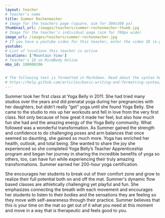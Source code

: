 ```yaml
---
layout: teacher
# Teacher's name
title: Summer Rechenmacher
# Image for the teachers page (square, aim for 300x300 px)
thumbnail_url: /images/teachers/summer-rechenmacher-thumb.jpg
# Image for the teacher's individual page (aim for 700px wide)
image_url: /images/teachers/summer-rechenmacher.jpg
# If you have a youtube video for this teacher, enter the video ID (e.g. qaqiC84uaNg)
youtube:
# List of locations this teacher is active
locations: ['Mountain View']
# Teacher's ID on MindBody Online
mbo_id: 100000206


# The following text is formatted in Markdown. Read about the syntax here:
# https://help.github.com/articles/basic-writing-and-formatting-syntax/
---
```


Summer took her first class at Yoga Belly in 2011. She had tried many studios over the years and did prenatal yoga during her pregnancies with her daughters, but didn’t really “get” yoga until she found Yoga Belly. She came to the studio to mix up her workouts and fell in love from the very first class. Not only because of how great it made her feel, but also how much fun she had and the amazing energy of the Yoga Belly community. What followed was a wonderful transformation. As Summer gained the strength and confidence to do challenging poses and arm balances that once seemed so daunting, she gained so much more. Yoga has enriched her health, outlook, and total being. She wanted to share the joy she experienced so she completed Yoga Belly’s Teacher Apprenticeship program and began her journey in sharing the incredible benefits of yoga so others, too, can have fun while experiencing their truly amazing transformations.  Summer earned her 200-hour yoga certification. 

She encourages her students to break out of their comfort zone and grow to realize their full potential both on and off the mat.  Summer's dynamic flow based classes are athletically challenging yet playful and fun.  She emphasizes connecting the breath with each movement and encourages her students to listen to their bodies and the sensations they are feeling so they move with self-awareness through their practice.  Summer believes that this is your time on the mat so get out of it what you need at this moment and move in a way that is therapeutic and feels good to you.
